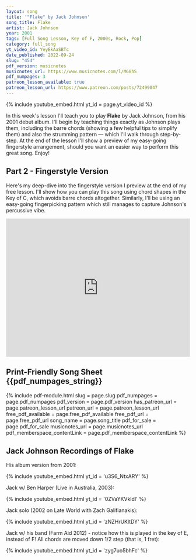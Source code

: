 ```yaml
---
layout: song
title: '"Flake" by Jack Johnson'
song_title: Flake
artist: Jack Johnson
year: 2001
tags: [Full Song Lesson, Key of F, 2000s, Rock, Pop]
category: full_song
yt_video_id: YeyEkAaSBTc
date_published: 2022-09-24
slug: "454"
pdf_version: musicnotes
musicnotes_url: https://www.musicnotes.com/l/M68hS
pdf_numpages: 3
patreon_lesson_available: true
patreon_lesson_url: https://www.patreon.com/posts/72499047
---
```


{% include youtube_embed.html yt_id = page.yt_video_id %}

In this week's lesson I'll teach you to play **Flake** by Jack Johnson, from his 2001 debut album. I'll begin by teaching things exactly as Johnson plays them, including the barre chords (showing a few helpful tips to simplify them) and also the strumming pattern — which I'll walk through step-by-step. At the end of the lesson I'll show a preview of my easy-going fingerstyle arrangement, should you want an easier way to perform this great song. Enjoy!

## Part 2 - Fingerstyle Version

Here's my deep-dive into the fingerstyle version I preview at the end of my free lesson. I'll show how you can play this song using chord shapes in the Key of C, which avoids barre chords altogether. Similarly, I'll be using an easy-going fingerpicking pattern which still manages to capture Johnson's percussive vibe.

<div style="padding:75% 0 0 0;position:relative;"><iframe src="https://player.vimeo.com/video/753324593?h=c60d15095b&amp;badge=0&amp;autopause=0&amp;player_id=0&amp;app_id=58479" frameborder="0" allow="autoplay; fullscreen; picture-in-picture" allowfullscreen style="position:absolute;top:0;left:0;width:100%;height:100%;" title="454 - Flake - extended fingerstyle.mp4"></iframe></div><script src="https://player.vimeo.com/api/player.js"></script>


<h2>Print-Friendly Song Sheet <span class="small">{{pdf_numpages_string}}</span></h2>

{% include pdf-module.html slug = page.slug pdf_numpages = page.pdf_numpages pdf_version = page.pdf_version has_patreon_url = page.patreon_lesson_url patreon_url = page.patreon_lesson_url free_pdf_available = page.free_pdf_available free_pdf_url = page.free_pdf_url song_name = page.song_title pdf_for_sale = page.pdf_for_sale musicnotes_url = page.musicnotes_url pdf_memberspace_contentLink = page.pdf_memberspace_contentLink %}


## Jack Johnson Recordings of Flake

His album version from 2001:

{% include youtube_embed.html yt_id = 'u3S6_NtxARY' %}

<!-- https://www.youtube.com/watch?v=u3S6_NtxARY -->

Jack w/ Ben Harper (Live in Australia, 2003):

{% include youtube_embed.html yt_id = '0ZVaYKVkldI' %}

<!-- https://www.youtube.com/watch?v=0ZVaYKVkldI -->

Jack solo (2002 on Late World with Zach Galifianakis):

{% include youtube_embed.html yt_id = 'zNZHrUKltDY' %}
<!-- https://www.youtube.com/watch?v=zNZHrUKltDY -->

Jack w/ his band (Farm Aid 2012) - notice how this is played in the key of E, instead of F! All chords are moved down 1/2 step (that is, 1 fret):

{% include youtube_embed.html yt_id = 'zyg7uo5bhFc' %}
<!-- https://www.youtube.com/watch?v=zyg7uo5bhFc -->
